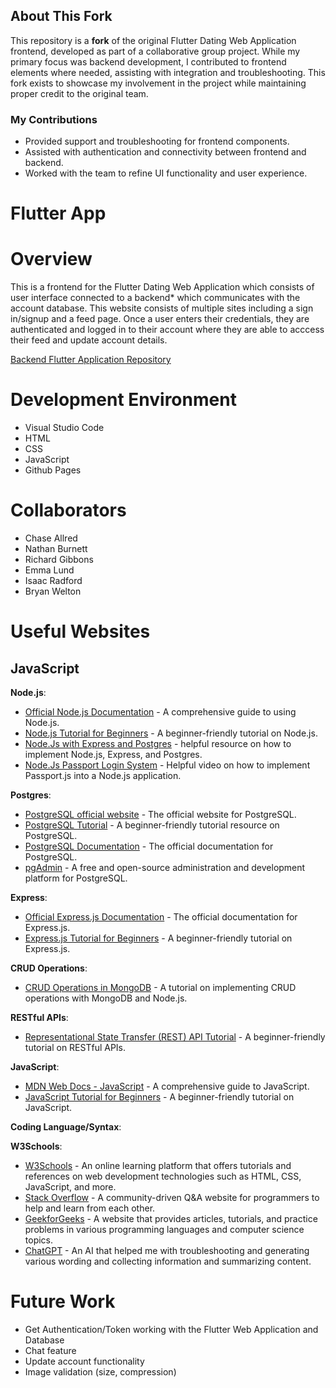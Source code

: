 ## About This Fork
This repository is a **fork** of the original Flutter Dating Web Application frontend, developed as part of a collaborative group project. While my primary focus was backend development, I contributed to frontend elements where needed, assisting with integration and troubleshooting. This fork exists to showcase my involvement in the project while maintaining proper credit to the original team.

### My Contributions
- Provided support and troubleshooting for frontend components.
- Assisted with authentication and connectivity between frontend and backend.
- Worked with the team to refine UI functionality and user experience.

# Flutter App

# Overview

This is a frontend for the Flutter Dating Web Application which consists of user interface connected to a backend* which communicates with the account database. This website consists of multiple sites including a sign in/signup and a feed page. Once a user enters their credentials, they are authenticated and logged in to their account where they are able to acccess their feed and update account details. 

[Backend Flutter Application Repository](https://github.com/rgibbons131/FlutterBackEnd)

# Development Environment
* Visual Studio Code
* HTML
* CSS
* JavaScript
* Github Pages

# Collaborators
* Chase Allred
* Nathan Burnett
* Richard Gibbons
* Emma Lund
* Isaac Radford
* Bryan Welton

# Useful Websites

## JavaScript

**Node.js**:

- [Official Node.js Documentation](https://nodejs.org/en/docs/) - A comprehensive guide to using Node.js.
- [Node.js Tutorial for Beginners](https://www.tutorialspoint.com/nodejs/index.htm) - A beginner-friendly tutorial on Node.js.
- [Node.Js with Express and Postgres](https://dev.to/tienbku/node-js-express-login-example-with-postgresql-5676) - helpful resource on how to implement Node.js, Express, and Postgres.
- [Node.Js Passport Login System](https://youtu.be/-RCnNyD0L-s) - Helpful video on how to implement Passport.js into a Node.js application.

**Postgres**:

- [PostgreSQL official website](https://www.postgresql.org/) - The official website for PostgreSQL.
- [PostgreSQL Tutorial](https://www.postgresqltutorial.com/) - A beginner-friendly tutorial resource on PostgreSQL.
- [PostgreSQL Documentation](https://www.postgresql.org/docs/) - The official documentation for PostgreSQL.
- [pgAdmin](https://www.pgadmin.org/) - A free and open-source administration and development platform for PostgreSQL.

**Express**:

- [Official Express.js Documentation](https://expressjs.com/) - The official documentation for Express.js.
- [Express.js Tutorial for Beginners](https://www.tutorialspoint.com/expressjs/index.htm) - A beginner-friendly tutorial on Express.js.

**CRUD Operations**:

- [CRUD Operations in MongoDB](https://www.mongodb.com/blog/post/quick-start-crud-operations-mongodb-nodejs) - A tutorial on implementing CRUD operations with MongoDB and Node.js.

**RESTful APIs**:

- [Representational State Transfer (REST) API Tutorial](https://restfulapi.net/) - A beginner-friendly tutorial on RESTful APIs.

**JavaScript**:

- [MDN Web Docs - JavaScript](https://developer.mozilla.org/en-US/docs/Web/JavaScript) - A comprehensive guide to JavaScript.
- [JavaScript Tutorial for Beginners](https://www.tutorialspoint.com/javascript/index.htm) - A beginner-friendly tutorial on JavaScript.

**Coding Language/Syntax**:

**W3Schools**:

- [W3Schools](https://www.w3schools.com/) - An online learning platform that offers tutorials and references on web development technologies such as HTML, CSS, JavaScript, and more.
- [Stack Overflow](https://stackoverflow.com/) - A community-driven Q&A website for programmers to help and learn from each other.
- [GeekforGeeks](https://www.geeksforgeeks.org/) - A website that provides articles, tutorials, and practice problems in various programming languages and computer science topics.
- [ChatGPT](https://chat.openai.com/) - An AI that helped me with troubleshooting and generating various wording and collecting information and summarizing content.

# Future Work
- Get Authentication/Token working with the Flutter Web Application and Database
- Chat feature
- Update account functionality
- Image validation (size, compression)
